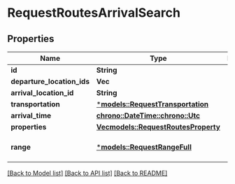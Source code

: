# RequestRoutesArrivalSearch

## Properties
Name | Type | Description | Notes
------------ | ------------- | ------------- | -------------
**id** | **String** |  | 
**departure_location_ids** | **Vec<String>** |  | 
**arrival_location_id** | **String** |  | 
**transportation** | [***models::RequestTransportation**](RequestTransportation.md) |  | 
**arrival_time** | [**chrono::DateTime::<chrono::Utc>**](DateTime.md) |  | 
**properties** | [**Vec<models::RequestRoutesProperty>**](RequestRoutesProperty.md) |  | 
**range** | [***models::RequestRangeFull**](RequestRangeFull.md) |  | [optional] [default to None]

[[Back to Model list]](../README.md#documentation-for-models) [[Back to API list]](../README.md#documentation-for-api-endpoints) [[Back to README]](../README.md)


